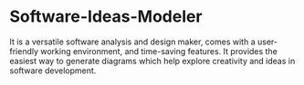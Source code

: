 # Software-Ideas-Modeler
 It is a versatile software analysis and design maker, comes with a user-friendly working environment, and time-saving features. It provides the easiest way to generate diagrams which help explore creativity and ideas in software development.

